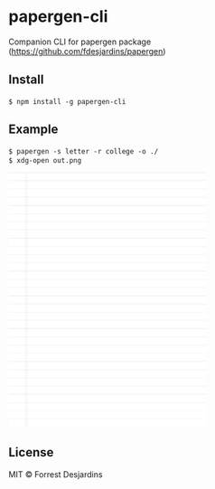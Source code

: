 # papergen-cli

Companion CLI for papergen package (https://github.com/fdesjardins/papergen)

## Install

```
$ npm install -g papergen-cli
```

## Example

```
$ papergen -s letter -r college -o ./
$ xdg-open out.png
```

<img src="media/college-example.png" alt="college ruled (resized)" width=350 />


## License

MIT © Forrest Desjardins
